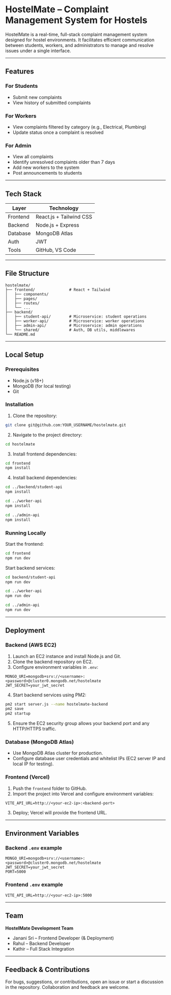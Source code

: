# HostelMate – Complaint Management System for Hostels

HostelMate is a real-time, full-stack complaint management system designed for hostel environments. It facilitates efficient communication between students, workers, and administrators to manage and resolve issues under a single interface.

---

## Features

### For Students

* Submit new complaints
* View history of submitted complaints

### For Workers

* View complaints filtered by category (e.g., Electrical, Plumbing)
* Update status once a complaint is resolved

### For Admin

* View all complaints
* Identify unresolved complaints older than 7 days
* Add new workers to the system
* Post announcements to students

---

## Tech Stack

| Layer    | Technology              |
| -------- | ----------------------- |
| Frontend | React.js + Tailwind CSS |
| Backend  | Node.js + Express       |
| Database | MongoDB Atlas           |
| Auth     | JWT                     |
| Tools    | GitHub, VS Code         |

---

## File Structure

```
hostelmate/
├── frontend/               # React + Tailwind
│   ├── components/
│   ├── pages/
│   ├── routes/
│   └── ...
├── backend/
│   ├── student-api/        # Microservice: student operations
│   ├── worker-api/         # Microservice: worker operations
│   ├── admin-api/          # Microservice: admin operations
│   └── shared/             # Auth, DB utils, middlewares
└── README.md
```

---

## Local Setup

### Prerequisites

* Node.js (v18+)
* MongoDB (for local testing)
* Git

### Installation

1. Clone the repository:

```bash
git clone git@github.com:YOUR_USERNAME/hostelmate.git
```

2. Navigate to the project directory:

```bash
cd hostelmate
```

3. Install frontend dependencies:

```bash
cd frontend
npm install
```

4. Install backend dependencies:

```bash
cd ../backend/student-api
npm install

cd ../worker-api
npm install

cd ../admin-api
npm install
```

### Running Locally

Start the frontend:

```bash
cd frontend
npm run dev
```

Start backend services:

```bash
cd backend/student-api
npm run dev

cd ../worker-api
npm run dev

cd ../admin-api
npm run dev
```

---

## Deployment

### Backend (AWS EC2)

1. Launch an EC2 instance and install Node.js and Git.
2. Clone the backend repository on EC2.
3. Configure environment variables in `.env`:

```env
MONGO_URI=mongodb+srv://<username>:<password>@cluster0.mongodb.net/hostelmate
JWT_SECRET=your_jwt_secret
```

4. Start backend services using PM2:

```bash
pm2 start server.js --name hostelmate-backend
pm2 save
pm2 startup
```

5. Ensure the EC2 security group allows your backend port and any HTTP/HTTPS traffic.

### Database (MongoDB Atlas)

* Use MongoDB Atlas cluster for production.
* Configure database user credentials and whitelist IPs (EC2 server IP and local IP for testing).

### Frontend (Vercel)

1. Push the `frontend` folder to GitHub.
2. Import the project into Vercel and configure environment variables:

```
VITE_API_URL=http://<your-ec2-ip>:<backend-port>
```

3. Deploy; Vercel will provide the frontend URL.

---

## Environment Variables

### Backend `.env` example

```env
MONGO_URI=mongodb+srv://<username>:<password>@cluster0.mongodb.net/hostelmate
JWT_SECRET=your_jwt_secret
PORT=5000
```

### Frontend `.env` example

```env
VITE_API_URL=http://<your-ec2-ip>:5000
```

---

## Team

**HostelMate Development Team**

* Janani Sri – Frontend Developer (& Deployment)
* Rahul – Backend Developer
* Kathir – Full Stack Integration

---

## Feedback & Contributions

For bugs, suggestions, or contributions, open an issue or start a discussion in the repository. Collaboration and feedback are welcome.


